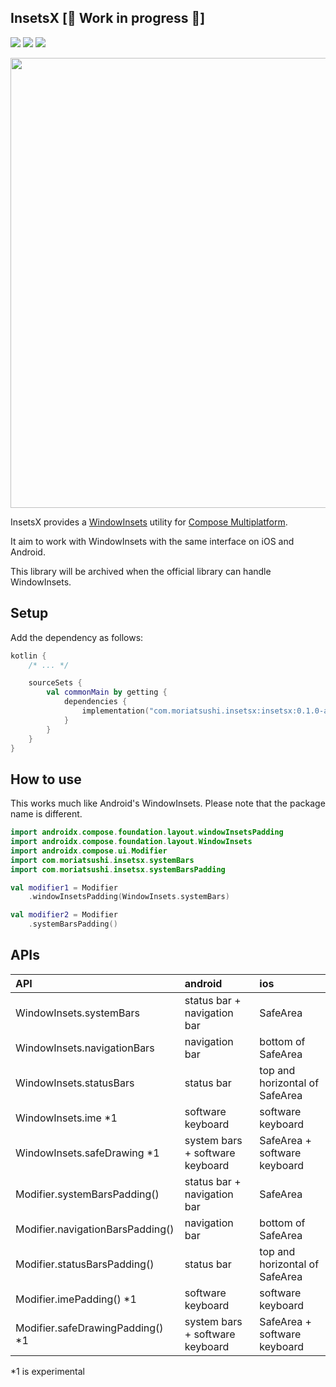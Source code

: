 ## InsetsX  [🚧 Work in progress 🚧]
[![](https://img.shields.io/badge/Kotlin-Multiplatform-%237f52ff?logo=kotlin)](https://kotlinlang.org/docs/multiplatform.html)
[![](https://img.shields.io/maven-central/v/com.moriatsushi.insetsx/insetsx)](https://mvnrepository.com/artifact/com.moriatsushi.insetsx/insetsx)
[![](https://img.shields.io/github/license/mori-atsushi/insetsx)](https://github.com/mori-atsushi/insetsx/blob/main/LICENSE)

<img src="https://user-images.githubusercontent.com/13435109/236607484-22248c02-65de-4954-97a3-349907a2343e.png" width="720px"/>

InsetsX provides a [WindowInsets](https://developer.android.com/reference/kotlin/androidx/compose/foundation/layout/WindowInsets) utility for [Compose Multiplatform](https://www.jetbrains.com/lp/compose-multiplatform/).

It aim to work with WindowInsets with the same interface on iOS and Android.

This library will be archived when the official library can handle WindowInsets.

## Setup
Add the dependency as follows:

```kotlin
kotlin {
    /* ... */

    sourceSets {
        val commonMain by getting {
            dependencies {
                implementation("com.moriatsushi.insetsx:insetsx:0.1.0-alpha01")
            }
        }
    }
}
```

## How to use
This works much like Android's WindowInsets.
Please note that the package name is different.

```kotlin
import androidx.compose.foundation.layout.windowInsetsPadding
import androidx.compose.foundation.layout.WindowInsets
import androidx.compose.ui.Modifier
import com.moriatsushi.insetsx.systemBars
import com.moriatsushi.insetsx.systemBarsPadding

val modifier1 = Modifier
    .windowInsetsPadding(WindowInsets.systemBars)

val modifier2 = Modifier
    .systemBarsPadding()
```

## APIs

API|android|ios
:--|:--|:--
WindowInsets.systemBars|status bar + navigation bar|SafeArea
WindowInsets.navigationBars|navigation bar|bottom of SafeArea
WindowInsets.statusBars|status bar|top and horizontal of SafeArea
WindowInsets.ime *1|software keyboard|software keyboard
WindowInsets.safeDrawing *1|system bars + software keyboard|SafeArea + software keyboard
Modifier.systemBarsPadding()|status bar + navigation bar|SafeArea
Modifier.navigationBarsPadding()|navigation bar|bottom of SafeArea
Modifier.statusBarsPadding()|status bar|top and horizontal of SafeArea
Modifier.imePadding() *1|software keyboard|software keyboard
Modifier.safeDrawingPadding() *1|system bars + software keyboard|SafeArea + software keyboard

*1 is experimental
